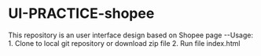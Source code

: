 # UI-PRACTICE-shopee
This repository is an user interface design based on Shopee page
--Usage:
      1. Clone to local git repository or download zip file
      2. Run file index.html 

